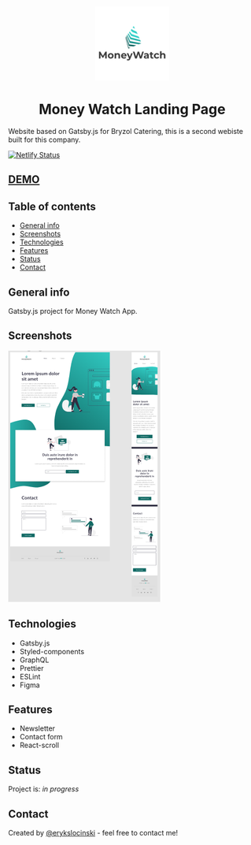 <p align="center">
  <a href="https://money-watch.netlify.app/">
    <img src="/src/images/logo.png" alt="Money Watch Logo" width="150px height="150px">
  </a>
</p>
<h1 align="center">
  Money Watch Landing Page
</h1>

Website based on Gatsby.js for Bryzol Catering, this is a second webiste built for this company.

[![Netlify Status](https://api.netlify.com/api/v1/badges/3c1b5dfc-b285-4ba6-961c-5d781601d293/deploy-status)](https://app.netlify.com/sites/money-watch/deploys)

## [DEMO](https://money-watch.netlify.app/)

## Table of contents

- [General info](#general-info)
- [Screenshots](#screenshots)
- [Technologies](#technologies)
- [Features](#features)
- [Status](#status)
- [Contact](#contact)

## General info

Gatsby.js project for Money Watch App. 

## Screenshots

![landing page Figma UI screenshot](/screenshot.png)

## Technologies

- Gatsby.js
- Styled-components
- GraphQL
- Prettier
- ESLint
- Figma

## Features

- Newsletter
- Contact form
- React-scroll

## Status

Project is: _in progress_

## Contact

Created by [@erykslocinski](mailto:eryk.slocinski@gmail.com) - feel free to contact me!

